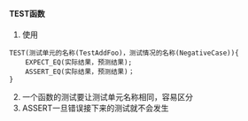 #### TEST函数
1. 使用
```
TEST(测试单元的名称(TestAddFoo)，测试情况的名称(NegativeCase)){
	EXPECT_EQ(实际结果，预测结果);
	ASSERT_EQ(实际结果，预测结果)；
}
```
2. 一个函数的测试要让测试单元名称相同，容易区分
3. ASSERT一旦错误接下来的测试就不会发生

